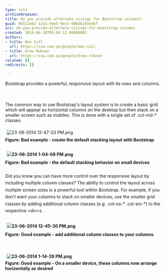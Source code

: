 ```yaml
---
type: rule
archivedreason: 
title: Do you provide alternate sizings for Bootstrap columns?
guid: 9b511eb2-12a1-44e5-9ece-980db19344bf
uri: do-you-provide-alternate-sizings-for-bootstrap-columns
created: 2014-06-18T05:04:12.0000000Z
authors:
- title: Ben Cull
  url: https://ssw.com.au/people/ben-cull
- title: Drew Robson
  url: https://ssw.com.au/people/drew-robson
related: []
redirects: []

---
```



<span style="line-height&#58;20.799999237060547px;">​​​​​​Bootstrap provides a powerful, responsive layout with its rows and columns.</span>
<br><excerpt class='endintro'></excerpt><br>
<div><br></div><div>The common&#160;way to use Bootstrap's layout system&#160;is to create a basic grid which will appear as horizontal columns on the desktop but then stack on a smaller screen such as mobiles. This is done with a single set of .col-md-* classes.</div><div><br></div><div><img src="/WebSites/RulesToBetterUIBootstrap/PublishingImages/Pages/Do-you-provide-alternate-sizings-for-Bootstrap-columns/23-06-2014%2012-47-33%20PM.png" alt="23-06-2014 12-47-33 PM.png" style="margin&#58;5px;" /><br></div>​<strong style="line-height&#58;1.6;">Figure&#58; Bad example -&#160;create the default stacking layout with Bootstrap</strong><div><span style="line-height&#58;20.799999237060547px;"><b><br></b></span></div><div><span style="line-height&#58;20.799999237060547px;"><b><img src="/WebSites/RulesToBetterUIBootstrap/PublishingImages/Pages/Do-you-provide-alternate-sizings-for-Bootstrap-columns/23-06-2014%201-04-08%20PM.png" alt="23-06-2014 1-04-08 PM.png" style="margin&#58;5px;" /><br></b></span></div><div><span style="line-height&#58;20.799999237060547px;"><b>Figure&#58;​ Bad example - the default stacking behavior on small devices<br></b></span><strong style="line-height&#58;1.6;"></strong><div><span style="line-height&#58;1.6;"><br></span></div><div><span style="line-height&#58;1.6;">Did you know you can have more control over the responsive layout by including multiple column classes? The ability to control the layout across multiple screen sizes is a powerful tool within Bootstrap.&#160;</span><span style="line-height&#58;1.6;">For example, if you don't want your columns to stack on smaller devices, use the smaller grid classes by adding additional column classes (e.g. .</span><span style="line-height&#58;1.6;">col-xs-* .col-sm-*) to the respective &lt;div&gt;s.</span></div><div><span style="line-height&#58;1.6;"><br></span></div><div><strong style="line-height&#58;1.6;">​</strong><strong style="line-height&#58;1.6;"><img src="/WebSites/RulesToBetterUIBootstrap/PublishingImages/Pages/Do-you-provide-alternate-sizings-for-Bootstrap-columns/23-06-2014%2012-45-30%20PM.png" alt="23-06-2014 12-45-30 PM.png" style="margin&#58;5px;" /></strong></div><div><span style="line-height&#58;1.6;"></span><strong style="line-height&#58;1.6;">Figure&#58; Good example -&#160;add additional column classes to your columns</strong></div><div><p><strong><br></strong></p><p><strong><img src="/WebSites/RulesToBetterUIBootstrap/PublishingImages/Pages/Do-you-provide-alternate-sizings-for-Bootstrap-columns/23-06-2014%201-14-39%20PM.png" alt="23-06-2014 1-14-39 PM.png" style="margin&#58;5px;" /><br>​Figure&#58; Good example - On a smaller device, these columns now arrange horizontally as desired</strong></p></div></div>


